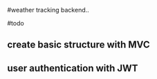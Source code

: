 #weather tracking backend..

#todo

## create basic structure with MVC

## user authentication with JWT
